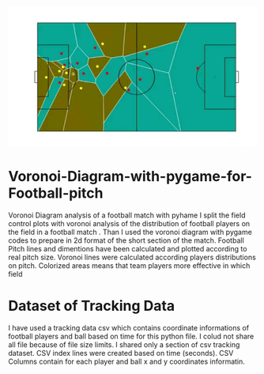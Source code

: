 ![This is an image](https://github.com/CagriKaradeniz/Voronoi-Diagram-with-pygame-for-Football-pitch/blob/main/IMG_20211217_102855.jpg?raw=true)

# Voronoi-Diagram-with-pygame-for-Football-pitch
Voronoi Diagram analysis of a football match with pyhame
I split the field control plots with voronoi analysis of the distribution of football players on the field in a football match . 
Than I used the voronoi diagram with pygame codes to prepare in 2d format of the short section of the match.
Football Pitch lines and dimentions have been calculated and plotted according to real pitch size.
Voronoi  lines were calculated according players distributions on pitch.
Colorized areas means that team players more effective in which field

# Dataset of Tracking Data
I have used a tracking data csv which contains coordinate informations of football players and ball based on time for this python file.
I colud not share all file because of file size limits. I shared only a section of csv tracking dataset.
CSV index lines were created based on time (seconds). CSV Columns contain for each player and ball x and y coordinates informatin.


